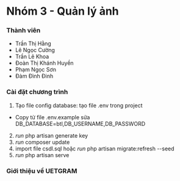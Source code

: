 Nhóm 3 - Quản lý ảnh
 =======
### Thành viên
* Trần Thị Hằng
* Lê Ngọc Cường
* Trần Lê Khoa
* Đoàn Thị Khánh Huyền
* Phạm Ngọc Sơn
* Đàm Đình Đinh
### Cài đặt chương trình
1. Tạo file config database: tạo file .env trong project
 * Copy từ file .env.example sửa DB_DATABASE=btl,DB_USERNAME,DB_PASSWORD
2. *run* php artisan generate key
3. *run* composer update
4. import file csdl.sql hoặc *run* php artisan migrate:refresh --seed
5. *run* php artisan serve
### Giới thiệu về UETGRAM
